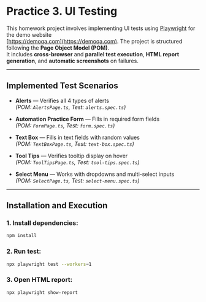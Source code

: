 # Practice 3. UI Testing

This homework project involves implementing UI tests using [Playwright](https://playwright.dev) for the demo website  
[https://demoqa.com](https://demoqa.com). The project is structured following the **Page Object Model (POM)**.  
It includes **cross-browser** and **parallel test execution**, **HTML report generation**, and **automatic screenshots** on failures.

---

## Implemented Test Scenarios

- **Alerts** — Verifies all 4 types of alerts  
  *(POM: `AlertsPage.ts`, Test: `alerts.spec.ts`)*

- **Automation Practice Form** — Fills in required form fields  
  *(POM: `FormPage.ts`, Test: `form.spec.ts`)*

- **Text Box** — Fills in text fields with random values  
  *(POM: `TextBoxPage.ts`, Test: `text-box.spec.ts`)*

- **Tool Tips** — Verifies tooltip display on hover  
  *(POM: `ToolTipsPage.ts`, Test: `tool-tips.spec.ts`)*

- **Select Menu** — Works with dropdowns and multi-select inputs  
  *(POM: `SelectPage.ts`, Test: `select-menu.spec.ts`)*

---

## Installation and Execution

### 1. Install dependencies:

```bash
npm install
```

### 2. Run test:

```bash
npx playwright test --workers=1
```

### 3. Open HTML report:


```bash
npx playwright show-report
```

